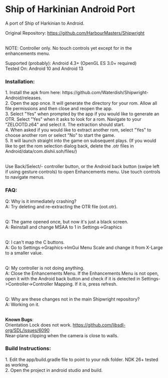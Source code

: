 # Ship of Harkinian Android Port
A port of Ship of Harkinian to Android. <br>

Original Repository: https://github.com/HarbourMasters/Shipwright <br>
<br>

NOTE: Controller only. No touch controls yet except for in the enhancements menu. <br>

Supported (probably): Android 4.3+ (OpenGL ES 3.0+ required) <br>
Tested On: Android 10 and Android 13 <br>

<h3>Installation:</h3>
1. Install the apk from here: https://github.com/Waterdish/Shipwright-Android/releases. <br>
2. Open the app once. It will generate the directory for your rom. Allow all file permissions and then close and reopen the app.<br>
3. Select "Yes" when prompted by the app if you would like to generate an OTR. Select "Yes" when it asks to look for a rom. Navigate to your "ZELOOTD.z64" and select it. The extraction should start.<br>
4. When asked if you would like to extract another rom, select "Yes" to choose another rom or select "No" to start the game. <br>
5. It will launch straight into the game on subsequent plays. (If you would like to get the rom selection dialog back, delete the .otr files in Android/data/com.dishii.soh/files/) <br>
<br>
  
Use Back/Select/- controller button, or the Android back button (swipe left if using gesture controls) to open Enhancements menu. Use touch controls to navigate menus. <br>


<h3>FAQ:</h3>
Q: Why is it immediately crashing? <br>
  A: Try deleting and re-extracting the OTR file (oot.otr). <br> <br>

Q: The game opened once, but now it's just a black screen. <br>
  A: Reinstall and change MSAA to 1 in Settings->Graphics <br><br>

Q: I can't map the C buttons. <br>
  A: Go to Settings->Graphics->ImGui Menu Scale and change it from X-Large to a smaller value. <br><br>

Q: My controller is not doing anything. <br>
  A: Close the Enhancements Menu. If the Enhancements Menu is not open, open it with the Android back button and check if it is detected in Settings->Controller->Controller Mapping. If it is, press refresh. <br><br>

Q: Why are these changes not in the main Shipwright repository?<br>
  A: Working on it.<br> <br>

<b>Known Bugs</b>:<br>
Orientation Lock does not work. https://github.com/libsdl-org/SDL/issues/6090<br>
Near-plane clipping when the camera is close to walls.<br>

<h3>Build Instructions:</h3>
1. Edit the app/build.gradle file to point to your ndk folder. NDK 26+ tested as working.<br>
2. Open the project in android studio and build.<br>


